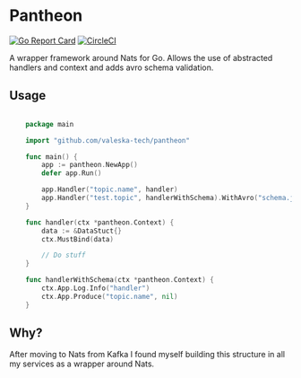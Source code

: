 # Pantheon

[![Go Report Card](https://goreportcard.com/badge/github.com/valeska-tech/pantheon)](https://goreportcard.com/report/github.com/valeska-tech/pantheon) [![CircleCI](https://circleci.com/gh/valeska-tech/pantheon.svg?style=svg)](https://circleci.com/gh/valeska-tech/pantheon)

A wrapper framework around Nats for Go. Allows the use of abstracted handlers and context and adds avro schema validation.

## Usage

``` go

    package main

    import "github.com/valeska-tech/pantheon"

    func main() {
        app := pantheon.NewApp()
        defer app.Run()

        app.Handler("topic.name", handler)
        app.Handler("test.topic", handlerWithSchema).WithAvro("schema.json")
    }

    func handler(ctx *pantheon.Context) {
        data := &DataStuct{}
        ctx.MustBind(data)

        // Do stuff
    }

    func handlerWithSchema(ctx *pantheon.Context) {
        ctx.App.Log.Info("handler")
        ctx.App.Produce("topic.name", nil)
    }
```

## Why?

After moving to Nats from Kafka I found myself building this structure in all my services as a wrapper around Nats.
